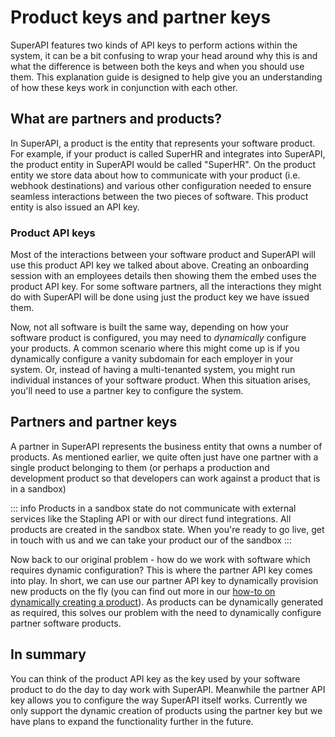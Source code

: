 # Product keys and partner keys

SuperAPI features two kinds of API keys to perform actions within the system, it can be a bit confusing to wrap your head around why this is and what the difference is between both the keys and when you should use them. This explanation guide is designed to help give you an understanding of how these keys work in conjunction with each other.

## What are partners and products?

In SuperAPI, a product is the entity that represents your software product. For example, if your product is called SuperHR and integrates into SuperAPI, the product entity in SuperAPI would be called "SuperHR". On the product entity we store data about how to communicate with your product (i.e. webhook destinations) and various other configuration needed to ensure seamless interactions between the two pieces of software. This product entity is also issued an API key.

### Product API keys

Most of the interactions between your software product and SuperAPI will use this product API key we talked about above. Creating an onboarding session with an employees details then showing them the embed uses the product API key. For some software partners, all the interactions they might do with SuperAPI will be done using just the product key we have issued them.

Now, not all software is built the same way, depending on how your software product is configured, you may need to _dynamically_ configure your products. A common scenario where this might come up is if you dynamically configure a vanity subdomain for each employer in your system. Or, instead of having a multi-tenanted system, you might run individual instances of your software product. When this situation arises, you'll need to use a partner key to configure the system.

## Partners and partner keys

A partner in SuperAPI represents the business entity that owns a number of products. As mentioned earlier, we quite often just have one partner with a single product belonging to them (or perhaps a production and development product so that developers can work against a product that is in a sandbox)

::: info
Products in a sandbox state do not communicate with external services like the Stapling API or with our direct fund integrations. All products are created in the sandbox state. When you're ready to go live, get in touch with us and we can take your product our of the sandbox
:::

Now back to our original problem - how do we work with software which requires dynamic configuration? This is where the partner API key comes into play. In short, we can use our partner API key to dynamically provision new products on the fly (you can find out more in our [how-to on dynamically creating a product](/software_partners/how_to_guides/dynamically_create_products/index.html)). As products can be dynamically generated as required, this solves our problem with the need to dynamically configure partner software products.

## In summary

You can think of the product API key as the key used by your software product to do the day to day work with SuperAPI.  Meanwhile the partner API key allows you to configure the way SuperAPI itself works. Currently we only support the dynamic creation of products using the partner key but we have plans to expand the functionality further in the future.
